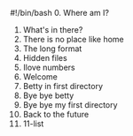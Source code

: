 #!/bin/bash
0. Where am I?
1. What's in there?
2. There is no place like home
3. The long format
4. Hidden files
5. Ilove numbers
6. Welcome
7. Betty in first directory
8. Bye bye betty
9. Bye bye my first directory
10. Back to the future
11. 11-list
